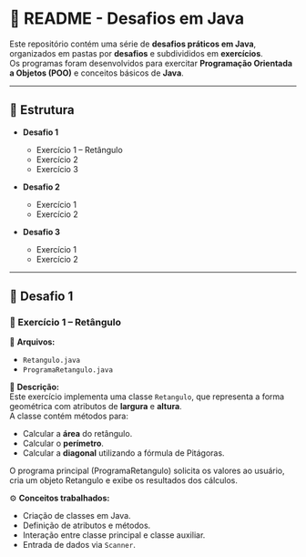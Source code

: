 # 📘 README - Desafios em Java  

Este repositório contém uma série de **desafios práticos em Java**, organizados em pastas por **desafios** e subdivididos em **exercícios**.  
Os programas foram desenvolvidos para exercitar **Programação Orientada a Objetos (POO)** e conceitos básicos de **Java**.  

---

## 📂 Estrutura  

- **Desafio 1**  
  - Exercício 1 – Retângulo  
  - Exercício 2  
  - Exercício 3  

- **Desafio 2**  
  - Exercício 1  
  - Exercício 2  

- **Desafio 3**  
  - Exercício 1  
  - Exercício 2  

---

## 🔹 Desafio 1  

### 📝 Exercício 1 – Retângulo  

📌 **Arquivos:**  
- `Retangulo.java`  
- `ProgramaRetangulo.java`  

📖 **Descrição:**  
Este exercício implementa uma classe `Retangulo`, que representa a forma geométrica com atributos de **largura** e **altura**.  
A classe contém métodos para:  
- Calcular a **área** do retângulo.  
- Calcular o **perímetro**.  
- Calcular a **diagonal** utilizando a fórmula de Pitágoras.  

O programa principal (ProgramaRetangulo) solicita os valores ao usuário, cria um objeto Retangulo e exibe os resultados dos cálculos.  

⚙️ **Conceitos trabalhados:**  
- Criação de classes em Java.  
- Definição de atributos e métodos.  
- Interação entre classe principal e classe auxiliar.  
- Entrada de dados via `Scanner`.  



